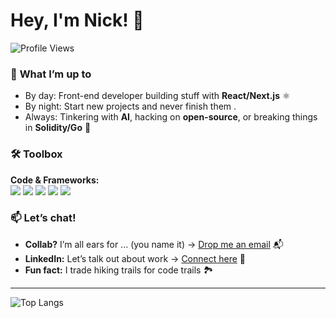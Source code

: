 # Hey, I'm Nick! 👋  

![Profile Views](https://komarev.com/ghpvc/?username=nikos-chatzatoglou&color=blueviolet)  

### 🔭 **What I’m up to**  
- By day: Front-end developer building stuff with **React/Next.js** ⚛️  
- By night: Start new projects and never finish them . 
- Always: Tinkering with **AI**, hacking on **open-source**, or breaking things in **Solidity/Go** 🤖  

### 🛠️ **Toolbox**  
**Code & Frameworks:**  
![](https://img.shields.io/badge/TypeScript-007ACC?style=flat&logo=typescript&logoColor=white)
![](https://img.shields.io/badge/React-61DAFB?style=flat&logo=react&logoColor=black)
![](https://img.shields.io/badge/Next.js-000000?style=flat&logo=nextdotjs&logoColor=white)
![](https://img.shields.io/badge/Solidity-363636?style=flat&logo=solidity&logoColor=white)
![](https://img.shields.io/badge/Python-3776AB?style=flat&logo=python&logoColor=white)  

### 📫 **Let’s chat!**  
- **Collab?** I’m all ears for ... (you name it) → [Drop me an email](mailto:nikos.chatzatoglou@example.com) 📬  
- **LinkedIn:** Let’s talk out about work  → [Connect here](https://www.linkedin.com/in/nikos-chatzatoglou-399360173) 💼  
- **Fun fact:** I trade hiking trails for code trails 🏞️

---

![Top Langs](https://github-readme-stats.vercel.app/api/top-langs/?username=nikos-chatzatoglou&layout=compact&theme=radical)  
